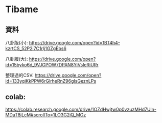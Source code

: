 # Tibame

## 資料

八卦版(小): https://drive.google.com/open?id=1BT4h4-kzrtCS_52P2i7C1rlj1GZgEbs6

八卦版(大): https://drive.google.com/open?id=15byko6d_9VJGPOW7DPAN8YiVsleRiURr

整理過的CSV: https://drive.google.com/open?id=133yqiKkPPW6rGlrheRnZ96gIsGeznLPs

## colab:

https://colab.research.google.com/drive/1OZdHwjtw0p0vzuzMHd7Uln-MDaT8jLcM#scrollTo=1LO3G2iQ_MGz
